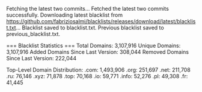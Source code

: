 Fetching the latest two commits...
Fetched the latest two commits successfully.
Downloading latest blacklist from https://github.com/fabriziosalmi/blacklists/releases/download/latest/blacklist.txt...
Blacklist saved to blacklist.txt.
Previous blacklist saved to previous_blacklist.txt.

=== Blacklist Statistics ===
Total Domains: 3,107,916
Unique Domains: 3,107,916
Added Domains Since Last Version: 308,044
Removed Domains Since Last Version: 222,044

Top-Level Domain Distribution:
  .com: 1,493,906
  .org: 251,697
  .net: 211,708
  .ru: 76,146
  .xyz: 71,878
  .top: 70,168
  .io: 59,771
  .info: 52,276
  .pl: 49,308
  .fr: 41,445
